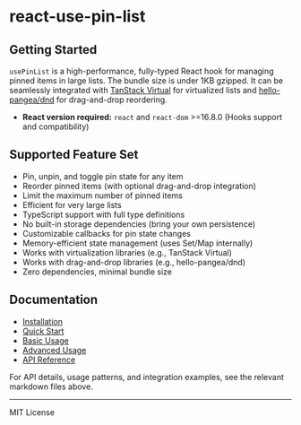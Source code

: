 # react-use-pin-list

## Getting Started

`usePinList` is a high-performance, fully-typed React hook for managing pinned items in large lists. The bundle size is under 1KB gzipped. It can be seamlessly integrated with [TanStack Virtual](https://tanstack.com/virtual/latest) for virtualized lists and [hello-pangea/dnd](https://github.com/hello-pangea/dnd) for drag-and-drop reordering.

- **React version required:** `react` and `react-dom` >=16.8.0 (Hooks support and compatibility)

## Supported Feature Set

- Pin, unpin, and toggle pin state for any item
- Reorder pinned items (with optional drag-and-drop integration)
- Limit the maximum number of pinned items
- Efficient for very large lists
- TypeScript support with full type definitions
- No built-in storage dependencies (bring your own persistence)
- Customizable callbacks for pin state changes
- Memory-efficient state management (uses Set/Map internally)
- Works with virtualization libraries (e.g., TanStack Virtual)
- Works with drag-and-drop libraries (e.g., hello-pangea/dnd)
- Zero dependencies, minimal bundle size

## Documentation

- [Installation](docs/installation.md)
- [Quick Start](docs/quick-start.md)
- [Basic Usage](docs/basic-usage.md)
- [Advanced Usage](docs/advanced-usage.md)
- [API Reference](docs/api.md)

For API details, usage patterns, and integration examples, see the relevant markdown files above.

---

MIT License
